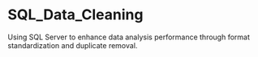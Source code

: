 # SQL_Data_Cleaning

Using SQL Server to enhance data analysis performance through format standardization and duplicate removal.
